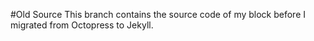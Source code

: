 #Old Source
This branch contains the source code of my block before I migrated from Octopress to Jekyll.
